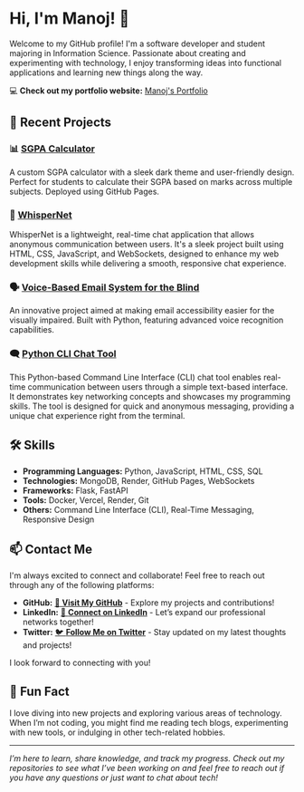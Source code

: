 # Hi, I'm Manoj! 👋

Welcome to my GitHub profile! I'm a software developer and student majoring in Information Science. Passionate about creating and experimenting with technology, I enjoy transforming ideas into functional applications and learning new things along the way.

💻 **Check out my portfolio website:** [Manoj's Portfolio](https://manojsvgit.github.io/Portfolio/)

## 🚀 Recent Projects

### 📊 [SGPA Calculator](https://manojsvgit.github.io/SGPA_Calculator/)
A custom SGPA calculator with a sleek dark theme and user-friendly design. Perfect for students to calculate their SGPA based on marks across multiple subjects. Deployed using GitHub Pages.

### 💬 [WhisperNet](https://whispernet-qq0p.onrender.com/)

WhisperNet is a lightweight, real-time chat application that allows anonymous communication between users. It's a sleek project built using HTML, CSS, JavaScript, and WebSockets, designed to enhance my web development skills while delivering a smooth, responsive chat experience.

### 🗣️ [Voice-Based Email System for the Blind](https://github.com/manojsvgit/Voice_Based_Email_For_Blind)
An innovative project aimed at making email accessibility easier for the visually impaired. Built with Python, featuring advanced voice recognition capabilities.

### 🗨️ [Python CLI Chat Tool](https://github.com/manojsvgit/CLI_Based_Chat_Tool)

This Python-based Command Line Interface (CLI) chat tool enables real-time communication between users through a simple text-based interface. It demonstrates key networking concepts and showcases my programming skills. The tool is designed for quick and anonymous messaging, providing a unique chat experience right from the terminal.

## 🛠️ Skills

- **Programming Languages:** Python, JavaScript, HTML, CSS, SQL
- **Technologies:** MongoDB, Render, GitHub Pages, WebSockets
- **Frameworks:** Flask, FastAPI
- **Tools:** Docker, Vercel, Render, Git
- **Others:** Command Line Interface (CLI), Real-Time Messaging, Responsive Design

## 📫 Contact Me

I'm always excited to connect and collaborate! Feel free to reach out through any of the following platforms:

- **GitHub:** [🐙 **Visit My GitHub**](https://github.com/manojsvgit) - Explore my projects and contributions!
- **LinkedIn:** [🔗 **Connect on LinkedIn**](https://www.linkedin.com/in/manojsvgit/) - Let’s expand our professional networks together!
- **Twitter:** [🐦 **Follow Me on Twitter**](https://x.com/manojpoojary0) - Stay updated on my latest thoughts and projects!

I look forward to connecting with you!


## 🎉 Fun Fact

I love diving into new projects and exploring various areas of technology. When I’m not coding, you might find me reading tech blogs, experimenting with new tools, or indulging in other tech-related hobbies.

---

*I’m here to learn, share knowledge, and track my progress. Check out my repositories to see what I’ve been working on and feel free to reach out if you have any questions or just want to chat about tech!*
